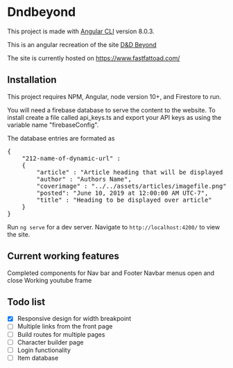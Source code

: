 # Dndbeyond

This project is made with [Angular CLI](https://github.com/angular/angular-cli) version 8.0.3.

This is an angular recreation of the site [D&D Beyond](https://www.dndbeyond.com/)

The site is currently hosted on https://www.fastfattoad.com/

## Installation

This project requires NPM, Angular, node version 10+, and Firestore to run.

You will need a firebase database to serve the content to the website. To install create a file called api_keys.ts and export your API keys as using the variable name "firebaseConfig".

The database entries are formated as
<pre lang="json">
{    
    "212-name-of-dynamic-url" :
    {
        "article" : "Article heading that will be displayed on the main page",
        "author" : "Authors Name",
        "coverimage" : "../../assets/articles/imagefile.png",
        "posted": "June 10, 2019 at 12:00:00 AM UTC-7",
        "title" : "Heading to be displayed over article"
    }
}
</pre>

Run `ng serve` for a dev server. Navigate to `http://localhost:4200/` to view the site.

## Current working features

Completed components for Nav bar and Footer
Navbar menus open and close
Working youtube frame

## Todo list

- [x] Responsive design for width breakpoint
- [ ] Multiple links from the front page
- [ ] Build routes for multiple pages
- [ ] Character builder page
- [ ] Login functionality
- [ ] Item database
